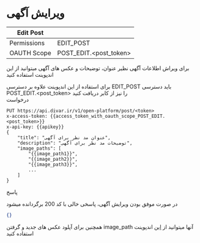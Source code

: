 # ویرایش آگهی

| Edit Post        |                        |
|------------------|------------------------|
| Permissions      | EDIT_POST              |
| OAUTH Scope      | POST_EDIT.<post_token> |

برای ویراش اطلاعات آگهی نظیر عنوان، توضیحات و عکس های آگهی میتوانید از این اندپوینت استفاده کنید

برای استفاده از این اندپوینت علاوه بر دسترسی EDIT_POST باید دسترسی POST_EDIT.<post_token> را نیز از کابر دریافت کنید
<br>
درخواست
```http request
PUT https://api.divar.ir/v1/open-platform/post/<token>
x-access-token: {{access_token_with_oauth_scope_POST_EDIT.<post_token>}}
x-api-key: {{apikey}}
{
    "title": "عنوان مد نظر برای آگهی",
    "description": "توضیحات مد نظر برای آگهی",
    "image_paths": [
        "{{image_path1}}",
        "{{image_path2}}",
        "{{image_path3}}",
        ...
    ]
}
```

پاسخ

در صورت موفق بودن ویرایش آگهی، پاسخی خالی با کد 200 برگردانده میشود

```json
{}
```

همچنین برای آپلود عکس های جدید و گرفتن image_path آنها میتوانید از [این][راهنما » آپلود عکس] اندپوینت استفاده کنید

[راهنما » آپلود عکس]: ./get_image_upload_url.md
